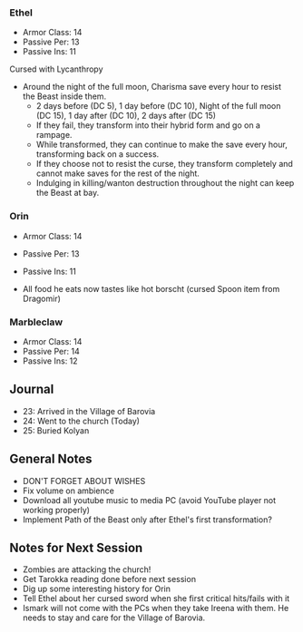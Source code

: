 ### Ethel

* Armor Class: 14
* Passive Per: 13
* Passive Ins: 11

Cursed with Lycanthropy

* Around the night of the full moon, Charisma save every hour to resist the Beast inside them.
  * 2 days before (DC 5), 1 day before (DC 10), Night of the full moon (DC 15), 1 day after (DC 10), 2 days after (DC 15)
  * If they fail, they transform into their hybrid form and go on a rampage.
  * While transformed, they can continue to make the save every hour, transforming back on a success.
  * If they choose not to resist the curse, they transform completely and cannot make saves for the rest of the night.
  * Indulging in killing/wanton destruction throughout the night can keep the Beast at bay.

### Orin

* Armor Class: 14
* Passive Per: 13
* Passive Ins: 11

* All food he eats now tastes like hot borscht (cursed Spoon item from Dragomir)

### Marbleclaw

* Armor Class: 14
* Passive Per: 14
* Passive Ins: 12

## Journal

* 23: Arrived in the Village of Barovia
* 24: Went to the church (Today)
* 25: Buried Kolyan

## General Notes

* DON'T FORGET ABOUT WISHES
* Fix volume on ambience
* Download all youtube music to media PC (avoid YouTube player not working properly)
* Implement Path of the Beast only after Ethel's first transformation?

## Notes for Next Session

* Zombies are attacking the church!
* Get Tarokka reading done before next session
* Dig up some interesting history for Orin
* Tell Ethel about her cursed sword when she first critical hits/fails with it
* Ismark will not come with the PCs when they take Ireena with them. He needs to stay and care for the Village of Barovia.
